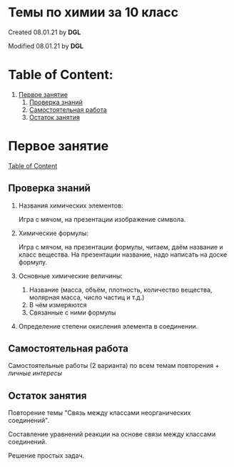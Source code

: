 # Темы по химии за 10 класс #

Created 08.01.21 by **DGL**

Modified 08.01.21 by **DGL**


# Table of Content:

<!-- vim-markdown-toc GFM -->

1. [Первое занятие](#Первое-занятие)
	1. [Проверка знаний](#Проверка-знаний)
	1. [Самостоятельная работа](#Самостоятельная-работа)
	1. [Остаток занятия](#Остаток-занятия)

<!-- vim-markdown-toc -->


# Первое занятие #
[Table of Content](#table-of-content)

## Проверка знаний ##

1. Названия химических элементов:

	Игра с мячом, на презентации изображение символа.

2. Химические формулы:

	Игра с мячом, на презентации формулы, читаем, даём название и класс вещества.
	На презентации название, надо написать на доске формулу.

3. Основные химические величины:

	1. Название (масса, объём, плотность, количество вещества, молярная масса, число частиц и т.д.)
	2. В чём измеряются
	3. Связанные с ними формулы

4. Определение степени окисления элемента в соединении.


## Самостоятельная работа ##

Самостоятельные работы (2 варианта) по всем темам повторения \+ *личные интересы*


## Остаток занятия ##

Повторение темы "Связь между классами неорганических соединений".

Составление уравнений реакции на основе связи между классами соединений.

Решение простых задач.
